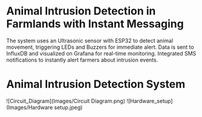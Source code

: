 # Animal Intrusion Detection in Farmlands with Instant Messaging
The system uses an Ultrasonic sensor with ESP32 to detect animal movement, triggering LEDs and Buzzers for immediate alert. Data is sent to InfluxDB and visualized on Grafana for real-time monitoring. Integrated SMS notifications to instantly alert farmers about intrusion events.
# Animal Intrusion Detection System

![Circuit_Diagram](Images/Circuit Diagram.png)
![Hardware_setup](Images/Hardware setup.jpeg)

